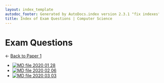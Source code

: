 ```yaml
---
layout: index_template
autodoc_footer: Generated by AutoDocs.index version 2.3.1 "fix indexes" ⓒ Starwort, 2020
title: Index of Exam Questions | Computer Science
---
```


# **Exam Questions**

← [Back to Paper 1](..)

- [![MD file](https://img.icons8.com/windows/512/03dac6/regular-document.png) 2020 01 28](./2020_01_28.html)
- [![MD file](https://img.icons8.com/windows/512/03dac6/regular-document.png) 2020 02 06](./2020_02_06.html)
- [![MD file](https://img.icons8.com/windows/512/03dac6/regular-document.png) 2020 03 03](./2020_03_03.html)
